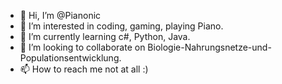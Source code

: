 - 👋 Hi, I’m @Pianonic
- 👀 I’m interested in coding, gaming, playing Piano.
- 🌱 I’m currently learning c#, Python, Java.
- 💞️ I’m looking to collaborate on Biologie-Nahrungsnetze-und-Populationsentwicklung.
- 📫 How to reach me not at all :)

<!---
Pianonic/Pianonic is a ✨ special ✨ repository because its `README.md` (this file) appears on your GitHub profile.
You can click the Preview link to take a look at your changes.
--->
